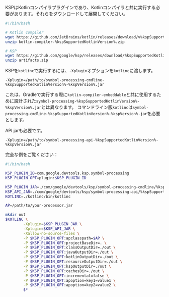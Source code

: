 [//]: # (title: コマンドラインからKSPを実行する)

KSPはKotlinコンパイラプラグインであり、Kotlinコンパイラと共に実行する必要があります。それらをダウンロードして展開してください。

```bash
#!/bin/bash

# Kotlin compiler
wget https://github.com/JetBrains/kotlin/releases/download/v%kspSupportedKotlinVersion%/kotlin-compiler-%kspSupportedKotlinVersion%.zip
unzip kotlin-compiler-%kspSupportedKotlinVersion%.zip

# KSP
wget https://github.com/google/ksp/releases/download/%kspSupportedKotlinVersion%-%kspVersion%/artifacts.zip
unzip artifacts.zip
```

KSPを`kotlinc`で実行するには、`-Xplugin`オプションを`kotlinc`に渡します。

```
-Xplugin=/path/to/symbol-processing-cmdline-%kspSupportedKotlinVersion%-%kspVersion%.jar
```

これは、Gradleで実行する際に`kotlin-compiler-embeddable`と共に使用するために設計された`symbol-processing-%kspSupportedKotlinVersion%-%kspVersion%.jar`とは異なります。
コマンドライン版`kotlinc`は`symbol-processing-cmdline-%kspSupportedKotlinVersion%-%kspVersion%.jar`を必要とします。

API jarも必要です。

```
-Xplugin=/path/to/symbol-processing-api-%kspSupportedKotlinVersion%-%kspVersion%.jar
```

完全な例をご覧ください：

```bash
#!/bin/bash

KSP_PLUGIN_ID=com.google.devtools.ksp.symbol-processing
KSP_PLUGIN_OPT=plugin:$KSP_PLUGIN_ID

KSP_PLUGIN_JAR=./com/google/devtools/ksp/symbol-processing-cmdline/%kspSupportedKotlinVersion%-%kspVersion%/symbol-processing-cmdline-%kspSupportedKotlinVersion%-%kspVersion%.jar
KSP_API_JAR=./com/google/devtools/ksp/symbol-processing-api/%kspSupportedKotlinVersion%-%kspVersion%/symbol-processing-api-%kspSupportedKotlinVersion%-%kspVersion%.jar
KOTLINC=./kotlinc/bin/kotlinc

AP=/path/to/your-processor.jar

mkdir out
$KOTLINC \
        -Xplugin=$KSP_PLUGIN_JAR \
        -Xplugin=$KSP_API_JAR \
        -Xallow-no-source-files \
        -P $KSP_PLUGIN_OPT:apclasspath=$AP \
        -P $KSP_PLUGIN_OPT:projectBaseDir=. \
        -P $KSP_PLUGIN_OPT:classOutputDir=./out \
        -P $KSP_PLUGIN_OPT:javaOutputDir=./out \
        -P $KSP_PLUGIN_OPT:kotlinOutputDir=./out \
        -P $KSP_PLUGIN_OPT:resourceOutputDir=./out \
        -P $KSP_PLUGIN_OPT:kspOutputDir=./out \
        -P $KSP_PLUGIN_OPT:cachesDir=./out \
        -P $KSP_PLUGIN_OPT:incremental=false \
        -P $KSP_PLUGIN_OPT:apoption=key1=value1 \
        -P $KSP_PLUGIN_OPT:apoption=key2=value2 \
        $*